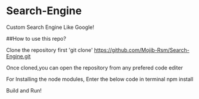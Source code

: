 # Search-Engine
Custom Search Engine Like Google!



##How to use this repo?

Clone the repository first 'git clone' https://github.com/Mojib-Rsm/Search-Engine.git

Once cloned,you can open the repository from any prefered code editer

For Installing the node modules, Enter the below code in terminal
npm install 

Build and Run!
